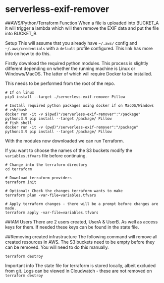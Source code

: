 # serverless-exif-remover

##AWS/Python/Terraform
Function
When a file is uploaded into BUCKET_A it will trigger a lambda which will then remove the EXIF data and put the file into BUCKET_B.

Setup
This will assume that you already have ```~/.aws/``` config and ```~/.aws/credentials``` with a ```default``` profile configured. This link has more info on how to do this.

Firstly download the required python modules. This process is slightly different depending on whether the running machine is Linux or Windows/MacOS. The latter of which will require Docker to be installed.

This needs to be performed from the root of the repo.
```
# If on linux
pip3 install --target ./serverless-exif-remover Pillow

# Install required python packages using docker if on MacOS/Windows
# zsh/bash
docker run -it -v $(pwd)"/serverless-exif-remover":"/package" python:3.9 pip install --target /package/ Pillow
# fish shell
docker run -it -v (pwd)"/serverless-exif-remover":"/package" python:3.9 pip install --target /package/ Pillow
```
With the modules now downloaded we can run Terraform.

If you want to choose the names of the S3 buckets modify the ```variables.tfvars``` file before continuing.

```
# Change into the terraform directory
cd terraform

# Download terraform providers
terraform init

# Optional: Check the changes terraform wants to make
terraform plan -var-file=variables.tfvars

# Apply terraform changes - there will be a prompt before changes are made. 
terraform apply -var-file=variables.tfvars
```

##IAM Users
There are 2 users created, UserA & UserB. As well as access keys for them. If needed these keys can be found in the state file.

##Removing created infrastructure
The following command will remove all created resources in AWS. The S3 buckets need to be empty before they can be removed. You will need to do this manually.
```
terraform destroy 
```
Important info
The state file for terraform is stored locally, albeit excluded from git.
Logs can be viewed in Cloudwatch - these are not removed on ```terraform destroy```
